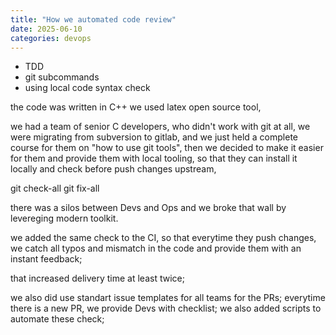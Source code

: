 ```yaml
---
title: "How we automated code review"
date: 2025-06-10
categories: devops
---
```


- TDD
- git subcommands
- using local code syntax check

the code was written in C++
we used latex open source tool,

we had a team of senior C developers, who didn't work with git at all,
we were migrating from subversion to gitlab,
and we just held a complete course for them on "how to use git tools",
then we decided to make it easier for them and provide them with local tooling,
so that they can install it locally and check before push changes upstream,

git check-all
git fix-all

there was a silos between Devs and Ops
and we broke that wall by levereging modern toolkit.

we added the same check to the CI, so that everytime they push changes, we catch all typos and mismatch in the code and provide them with an instant feedback;

that increased delivery time at least twice;

we also did use standart issue templates for all teams for the PRs;
everytime there is a new PR, we provide Devs with checklist;
we also added scripts to automate these check;